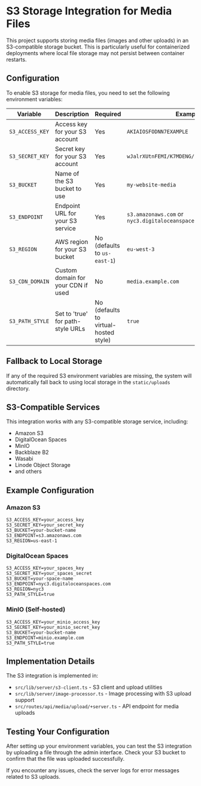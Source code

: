 # S3 Storage Integration for Media Files

This project supports storing media files (images and other uploads) in an S3-compatible storage bucket. This is particularly useful for containerized deployments where local file storage may not persist between container restarts.

## Configuration

To enable S3 storage for media files, you need to set the following environment variables:

| Variable | Description | Required | Example |
|----------|-------------|----------|---------|
| `S3_ACCESS_KEY` | Access key for your S3 account | Yes | `AKIAIOSFODNN7EXAMPLE` |
| `S3_SECRET_KEY` | Secret key for your S3 account | Yes | `wJalrXUtnFEMI/K7MDENG/bPxRfiCYEXAMPLEKEY` |
| `S3_BUCKET` | Name of the S3 bucket to use | Yes | `my-website-media` |
| `S3_ENDPOINT` | Endpoint URL for your S3 service | Yes | `s3.amazonaws.com` or `nyc3.digitaloceanspaces.com` |
| `S3_REGION` | AWS region for your S3 bucket | No (defaults to `us-east-1`) | `eu-west-3` |
| `S3_CDN_DOMAIN` | Custom domain for your CDN if used | No | `media.example.com` |
| `S3_PATH_STYLE` | Set to 'true' for path-style URLs | No (defaults to virtual-hosted style) | `true` |

## Fallback to Local Storage

If any of the required S3 environment variables are missing, the system will automatically fall back to using local storage in the `static/uploads` directory.

## S3-Compatible Services

This integration works with any S3-compatible storage service, including:

- Amazon S3
- DigitalOcean Spaces
- MinIO
- Backblaze B2
- Wasabi
- Linode Object Storage
- and others

## Example Configuration

### Amazon S3

```env
S3_ACCESS_KEY=your_access_key
S3_SECRET_KEY=your_secret_key
S3_BUCKET=your-bucket-name
S3_ENDPOINT=s3.amazonaws.com
S3_REGION=us-east-1
```

### DigitalOcean Spaces

```env
S3_ACCESS_KEY=your_spaces_key
S3_SECRET_KEY=your_spaces_secret
S3_BUCKET=your-space-name
S3_ENDPOINT=nyc3.digitaloceanspaces.com
S3_REGION=nyc3
S3_PATH_STYLE=true
```

### MinIO (Self-hosted)

```env
S3_ACCESS_KEY=your_minio_access_key
S3_SECRET_KEY=your_minio_secret_key
S3_BUCKET=your-bucket-name
S3_ENDPOINT=minio.example.com
S3_PATH_STYLE=true
```

## Implementation Details

The S3 integration is implemented in:

- `src/lib/server/s3-client.ts` - S3 client and upload utilities
- `src/lib/server/image-processor.ts` - Image processing with S3 upload support
- `src/routes/api/media/upload/+server.ts` - API endpoint for media uploads

## Testing Your Configuration

After setting up your environment variables, you can test the S3 integration by uploading a file through the admin interface. Check your S3 bucket to confirm that the file was uploaded successfully.

If you encounter any issues, check the server logs for error messages related to S3 uploads.
